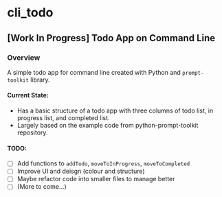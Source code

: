# cli_todo
## [Work In Progress] Todo App on Command Line

### Overview
A simple todo app for command line created with Python and `prompt-toolkit` library.

#### Current State:
* Has a basic structure of a todo app with three columns of todo list, in progress list, and completed list.
* Largely based on the example code from python-prompt-toolkit repository.

#### TODO:
* [ ] Add functions to `addTodo`, `moveToInProgress`, `moveToCompleted`
* [ ] Improve UI and deisgn (colour and structure)
* [ ] Maybe refactor code into smaller files to manage better
* [ ] (More to come...)
